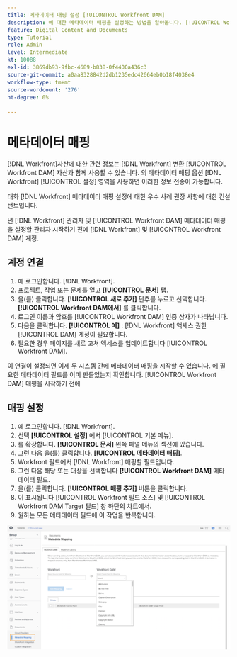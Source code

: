 ```yaml
---
title: 메타데이터 매핑 설정 [!UICONTROL Workfront DAM]
description: 에 대한 메타데이터 매핑을 설정하는 방법을 알아봅니다. [!UICONTROL Workfront DAM].
feature: Digital Content and Documents
type: Tutorial
role: Admin
level: Intermediate
kt: 10088
exl-id: 3869db93-9fbc-4689-b838-0f4400a436c3
source-git-commit: a0aa8328842d2db1235edc42664eb0b18f4038e4
workflow-type: tm+mt
source-wordcount: '276'
ht-degree: 0%

---
```


# 메타데이터 매핑

[!DNL Workfront]자산에 대한 관련 정보는 [!DNL Workfront] 변환 [!UICONTROL Workfront DAM] 자산과 함께 사용할 수 있습니다. 의 메타데이터 매핑 옵션 [!DNL Workfront] [!UICONTROL 설정] 영역을 사용하면 이러한 정보 전송이 가능합니다.

대화 [!DNL Workfront] 메타데이터 매핑 설정에 대한 우수 사례 권장 사항에 대한 컨설턴트입니다.

넌 [!DNL Workfront] 관리자 및 [!UICONTROL Workfront DAM] 메타데이터 매핑을 설정할 관리자 시작하기 전에 [!DNL Workfront] 및 [!UICONTROL Workfront DAM] 계정.

## 계정 연결

1. 에 로그인합니다. [!DNL Workfront].
1. 프로젝트, 작업 또는 문제를 열고 **[!UICONTROL 문서]** 탭.
1. 을(를) 클릭합니다. **[!UICONTROL 새로 추가]** 단추를 누르고 선택합니다. **[!UICONTROL Workfront DAM에서]** 를 클릭합니다.
1. 로그인 이름과 암호를 [!UICONTROL Workfront DAM] 인증 상자가 나타납니다.
1. 다음을 클릭합니다. **[!UICONTROL 예]** : [!DNL Workfront] 액세스 권한 [!UICONTROL DAM] 계정이 필요합니다.
1. 필요한 경우 페이지를 새로 고쳐 액세스를 업데이트합니다 [!UICONTROL Workfront DAM].

이 연결이 설정되면 이제 두 시스템 간에 메타데이터 매핑을 시작할 수 있습니다. 에 필요한 메타데이터 필드를 이미 만들었는지 확인합니다. [!UICONTROL Workfront DAM] 매핑을 시작하기 전에

## 매핑 설정

1. 에 로그인합니다. [!DNL Workfront].
1. 선택 **[!UICONTROL 설정]** 에서 [!UICONTROL 기본 메뉴].
1. 를 확장합니다. **[!UICONTROL 문서]** 왼쪽 패널 메뉴의 섹션에 있습니다.
1. 그런 다음 을(를) 클릭합니다. **[!UICONTROL 메타데이터 매핑]**.
1. Workfront 필드에서 [!DNL Workfront] 매핑할 필드입니다.
1. 그런 다음 해당 또는 대상을 선택합니다 **[!UICONTROL Workfront DAM]** 메타데이터 필드.
1. 을(를) 클릭합니다. **[!UICONTROL 매핑 추가]** 버튼을 클릭합니다.
1. 이 표시됩니다 [!UICONTROL Workfront 필드 소스] 및 [!UICONTROL Workfront DAM Target 필드] 창 하단의 차트에서.
1. 원하는 모든 메타데이터 필드에 이 작업을 반복합니다.

![의 스크린샷 [!UICONTROL 메타데이터 매핑] 화면 입력 [!DNL Workfront]](assets/01-metadata-mapping.png)
